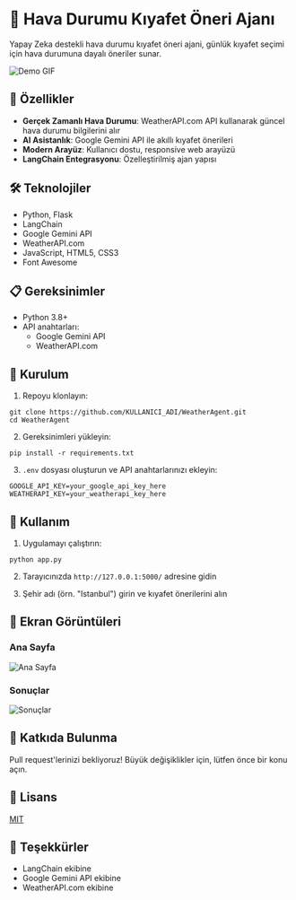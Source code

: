# 🔆 Hava Durumu Kıyafet Öneri Ajanı

Yapay Zeka destekli hava durumu kıyafet öneri ajani, günlük kıyafet seçimi için hava durumuna dayalı öneriler sunar.

![Demo GIF](assets/demo.gif)

## 🚀 Özellikler

- **Gerçek Zamanlı Hava Durumu**: WeatherAPI.com API kullanarak güncel hava durumu bilgilerini alır
- **AI Asistanlık**: Google Gemini API ile akıllı kıyafet önerileri
- **Modern Arayüz**: Kullanıcı dostu, responsive web arayüzü
- **LangChain Entegrasyonu**: Özelleştirilmiş ajan yapısı

## 🛠️ Teknolojiler

- Python, Flask
- LangChain
- Google Gemini API
- WeatherAPI.com
- JavaScript, HTML5, CSS3
- Font Awesome

## 📋 Gereksinimler

- Python 3.8+
- API anahtarları:
  - Google Gemini API
  - WeatherAPI.com

## 🔧 Kurulum

1. Repoyu klonlayın:
```
git clone https://github.com/KULLANICI_ADI/WeatherAgent.git
cd WeatherAgent
```

2. Gereksinimleri yükleyin:
```
pip install -r requirements.txt
```

3. `.env` dosyası oluşturun ve API anahtarlarınızı ekleyin:
```
GOOGLE_API_KEY=your_google_api_key_here
WEATHERAPI_KEY=your_weatherapi_key_here
```

## 🚀 Kullanım

1. Uygulamayı çalıştırın:
```
python app.py
```

2. Tarayıcınızda `http://127.0.0.1:5000/` adresine gidin

3. Şehir adı (örn. "Istanbul") girin ve kıyafet önerilerini alın

## 📸 Ekran Görüntüleri

### Ana Sayfa
![Ana Sayfa](assets/home.png)

### Sonuçlar
![Sonuçlar](assets/results.png)

## 🤝 Katkıda Bulunma

Pull request'lerinizi bekliyoruz! Büyük değişiklikler için, lütfen önce bir konu açın.

## 📝 Lisans

[MIT](LICENSE)

## 👏 Teşekkürler

- LangChain ekibine
- Google Gemini API ekibine
- WeatherAPI.com ekibine 